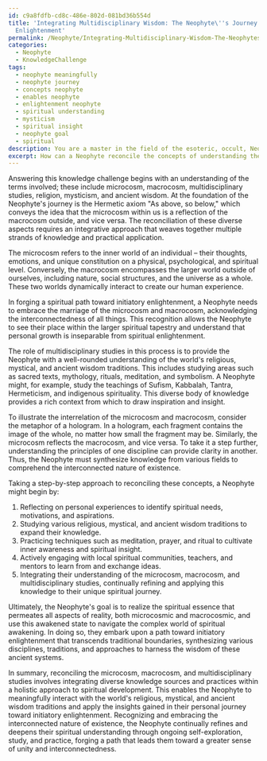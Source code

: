 ```yaml
---
id: c9a8fdfb-cd8c-486e-802d-081bd36b554d
title: 'Integrating Multidisciplinary Wisdom: The Neophyte\''s Journey to Spiritual
  Enlightenment'
permalink: /Neophyte/Integrating-Multidisciplinary-Wisdom-The-Neophytes-Journey-to-Spiritual-Enlightenment/
categories:
  - Neophyte
  - KnowledgeChallenge
tags:
  - neophyte meaningfully
  - neophyte journey
  - concepts neophyte
  - enables neophyte
  - enlightenment neophyte
  - spiritual understanding
  - mysticism
  - spiritual insight
  - neophyte goal
  - spiritual
description: You are a master in the field of the esoteric, occult, Neophyte and Education. You are a writer of tests, challenges, textbooks and deep knowledge on Neophyte for initiates and students to gain deep insights and understanding from. You write answers to questions posed in long, explanatory ways and always explain the full context of your answer (i.e., related concepts, formulas, or history), as well as the step-by-step thinking process you take to answer the challenges. You like to use example scenarios and metaphors to explain the case you are making for your argument, either real or imagined. Summarize the key themes, ideas, and conclusions at the end.
excerpt: How can a Neophyte reconcile the concepts of understanding the microcosm within themselves, the macrocosm outside, and the role played by multidisciplinary studies of religion, mysticism, and ancient wisdom to forge a spiritual path leading toward initiatory enlightenment?
---
```

Answering this knowledge challenge begins with an understanding of the terms involved; these include microcosm, macrocosm, multidisciplinary studies, religion, mysticism, and ancient wisdom. At the foundation of the Neophyte's journey is the Hermetic axiom "As above, so below," which conveys the idea that the microcosm within us is a reflection of the macrocosm outside, and vice versa. The reconciliation of these diverse aspects requires an integrative approach that weaves together multiple strands of knowledge and practical application.

The microcosm refers to the inner world of an individual – their thoughts, emotions, and unique constitution on a physical, psychological, and spiritual level. Conversely, the macrocosm encompasses the larger world outside of ourselves, including nature, social structures, and the universe as a whole. These two worlds dynamically interact to create our human experience.

In forging a spiritual path toward initiatory enlightenment, a Neophyte needs to embrace the marriage of the microcosm and macrocosm, acknowledging the interconnectedness of all things. This recognition allows the Neophyte to see their place within the larger spiritual tapestry and understand that personal growth is inseparable from spiritual enlightenment.

The role of multidisciplinary studies in this process is to provide the Neophyte with a well-rounded understanding of the world's religious, mystical, and ancient wisdom traditions. This includes studying areas such as sacred texts, mythology, rituals, meditation, and symbolism. A Neophyte might, for example, study the teachings of Sufism, Kabbalah, Tantra, Hermeticism, and indigenous spirituality. This diverse body of knowledge provides a rich context from which to draw inspiration and insight.

To illustrate the interrelation of the microcosm and macrocosm, consider the metaphor of a hologram. In a hologram, each fragment contains the image of the whole, no matter how small the fragment may be. Similarly, the microcosm reflects the macrocosm, and vice versa. To take it a step further, understanding the principles of one discipline can provide clarity in another. Thus, the Neophyte must synthesize knowledge from various fields to comprehend the interconnected nature of existence.

Taking a step-by-step approach to reconciling these concepts, a Neophyte might begin by:

1. Reflecting on personal experiences to identify spiritual needs, motivations, and aspirations.
2. Studying various religious, mystical, and ancient wisdom traditions to expand their knowledge.
3. Practicing techniques such as meditation, prayer, and ritual to cultivate inner awareness and spiritual insight.
4. Actively engaging with local spiritual communities, teachers, and mentors to learn from and exchange ideas.
5. Integrating their understanding of the microcosm, macrocosm, and multidisciplinary studies, continually refining and applying this knowledge to their unique spiritual journey.

Ultimately, the Neophyte's goal is to realize the spiritual essence that permeates all aspects of reality, both microcosmic and macrocosmic, and use this awakened state to navigate the complex world of spiritual awakening. In doing so, they embark upon a path toward initiatory enlightenment that transcends traditional boundaries, synthesizing various disciplines, traditions, and approaches to harness the wisdom of these ancient systems.

In summary, reconciling the microcosm, macrocosm, and multidisciplinary studies involves integrating diverse knowledge sources and practices within a holistic approach to spiritual development. This enables the Neophyte to meaningfully interact with the world's religious, mystical, and ancient wisdom traditions and apply the insights gained in their personal journey toward initiatory enlightenment. Recognizing and embracing the interconnected nature of existence, the Neophyte continually refines and deepens their spiritual understanding through ongoing self-exploration, study, and practice, forging a path that leads them toward a greater sense of unity and interconnectedness.
